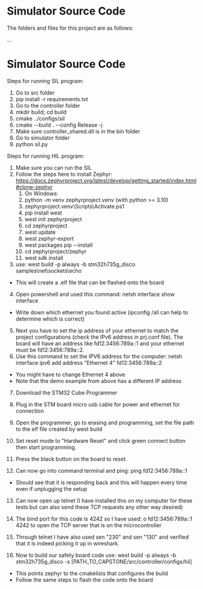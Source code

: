 # Simulator Source Code

The folders and files for this project are as follows:

...

# Simulator Source Code

Steps for running SIL program: 
1. Go to src folder
2. pip install -r requirements.txt
3. Go to the controller folder
4. mkdir build; cd build
5. cmake ../configs/sil
6. cmake --build . --config Release -j
7. Make sure controller_shared.dll is in the bin folder
8. Go to simulator folder
9. python sil.py

Steps for running HIL program:
1. Make sure you can run the SIL
2. Follow the steps here to install Zephyr: https://docs.zephyrproject.org/latest/develop/getting_started/index.html#clone-zephyr
   1. On Windows:
   2. python -m venv zephyrproject\.venv (with python >= 3.10)
   3. zephyrproject\.venv\Scripts\Activate.ps1
   4. pip install west
   5. west init zephyrproject
   6. cd zephyrproject
   7. west update
   8. west zephyr-export
   9. west packages pip --install
   10. cd zephyrproject/zephyr
   11. west sdk install
3. use: west build -p always -b stm32h735g_disco samples\net\sockets\echo
 - This will create a .elf file that can be flashed onto the board
4. Open powershell and used this command: netsh interface show interface
 - Write down which ethernet you found active (ipconfig /all can help to determine which is correct)
5. Next you have to set the ip address of your ethernet to match the project configurations (check the IPv6 address in prj.conf file). The board will have an address like fd12:3456:789a::1 and your ethernet must be fd12:3456:789a::2.
6. Use this command to set the IPV6 address for the computer: netsh interface ipv6 add address "Ethernet 4" fd12:3456:789a::2
 - You might have to change Ethernet 4 above 
 - Note that the demo example from above has a different IP address

7. Download the STM32 Cube Programmer
8. Plug in the STM board micro usb cable for power and ethernet for connection
9.  Open the programmer, go to erasing and programming, set the file path to the elf file created by west build  
10. Set reset mode to "Hardware Reset" and click green connect button then start programming.
11. Press the black button on the board to reset. 

12. Can now go into command terminal and ping: ping fd12:3456:789a::1 
 - Should see that it is responding back and this will happen every time even if unplugging the setup 

13. Can now open up telnet (I have installed this on my computer for these tests but can also send these TCP requests any other way desired) 

14. The bind port for this code is 4242 so I have used: o fd12:3456:789a::1 4242 to open the TCP server that is on the microcontroller 

15. Through telnet I have also used sen "230" and sen "130" and verified that it is indeed picking it up in wireshark. 

16. Now to build our safety board code use: west build -p always -b stm32h735g_disco -s [PATH_TO_CAPSTONE/src/controller/configs/hil]
 - This points zephyr to the cmakelists that configures the build
- Follow the same steps to flash the code onto the board
